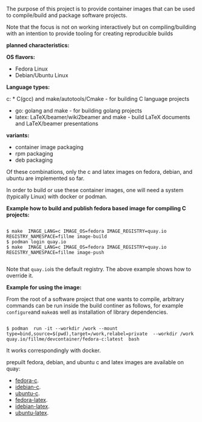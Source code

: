 
The purpose of this project is to provide container images that can be used to compile/build and package software projects.

Note that the focus is not on working interactively but on compiling/building with an intention
to provide tooling for creating reproducible builds



**planned characteristics:**

**OS flavors:**
* Fedora Linux
* Debian/Ubuntu Linux

**Language types:**

c: * C(gcc) and make/autotools/Cmake - for building C language projects
* go: golang and make - for building golang projects
* latex: LaTeX/beamer/wiki2beamer and make - build LaTeX documents and LaTeX/beamer presentations

**variants:**

* container image packaging
* rpm packaging
* deb packaging


Of these combinations, only the c and latex  images on fedora, debian, and ubuntu are   implemented so far.


In order to build or use these container images,  one will need a system (typically Linux) with docker or podman.






**Example how to build and publish fedora based image for compiling C projects:**

```console

$ make  IMAGE_LANG=c IMAGE_OS=fedora IMAGE_REGISTRY=quay.io REGISTRY_NAMESPACE=fillme image-build
$ podman login quay.io
$ make  IMAGE_LANG=c IMAGE_OS=fedora IMAGE_REGISTRY=quay.io REGISTRY_NAMESPACE=fillme image-push


```

Note that `quay.io`is the default registry. The above example shows how to override it.

**Example for using the image:**

From the root of a software project that one wants to compile, arbitrary commands  can be run inside the build continer
as follows, for example `configure`and `make`as well as installation of library dependencies.

```console

$ podman  run -it --workdir /work --mount type=bind,source=$(pwd),target=/work,relabel=private  --workdir /work quay.io/fillme/devcontainer/fedora-c:latest  bash  

```

It works correspondingly with docker.

prepuilt fedora, debian, and ubuntu c and latex   images are available on quay:

* [fedora-c](https://quay.io/repository/madam/devcontainer/fedora-c).
* [idebian-c](https://quay.io/repository/madam/devcontainer/debian-c).
* [ubuntu-c](https://quay.io/repository/madam/devcontainer/ubuntu-c).
* [fedora-latex](https://quay.io/repository/madam/devcontainer/fedora-latex).
* [idebian-latex](https://quay.io/repository/madam/devcontainer/debian-latex).
* [ubuntu-latex](https://quay.io/repository/madam/devcontainer/ubuntu-latex).


